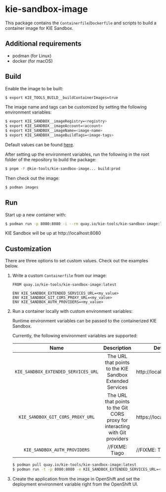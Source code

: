 # kie-sandbox-image

This package contains the `Containerfile`/`Dockerfile` and scripts to build a container image for KIE Sandbox.

## Additional requirements

- podman (for Linux)
- docker (for macOS)

## Build

Enable the image to be built:

```bash
$ export KIE_TOOLS_BUILD__buildContainerImages=true
```

The image name and tags can be customized by setting the following environment variables:

```bash
$ export KIE_SANDBOX__imageRegistry=<registry>
$ export KIE_SANDBOX__imageAccount=<account>
$ export KIE_SANDBOX__imageName=<image-name>
$ export KIE_SANDBOX__imageBuildTags=<image-tags>
```

Default values can be found [here](./env/index.js).

After setting up the environment variables, run the following in the root folder of the repository to build the package:

```bash
$ pnpm -F @kie-tools/kie-sandbox-image... build:prod
```

Then check out the image:

```bash
$ podman images
```

## Run

Start up a new container with:

```bash
$ podman run -p 8080:8080 -i --rm quay.io/kie-tools/kie-sandbox-image:latest
```

KIE Sandbox will be up at http://localhost:8080

## Customization

There are three options to set custom values. Check out the examples below.

1. Write a custom `Containerfile` from our image:

   ```docker
   FROM quay.io/kie-tools/kie-sandbox-image:latest

   ENV KIE_SANDBOX_EXTENDED_SERVICES_URL=<my_value>
   ENV KIE_SANDBOX_GIT_CORS_PROXY_URL=<my_value>
   ENV KIE_SANDBOX_AUTH_PROVIDERS=<my_value>
   ```

1. Run a container locally with custom environment variables:

   Runtime environment variables can be passed to the containerized KIE Sandbox.

   Currently, the following environment variables are supported:

   |                Name                 |                                 Description                                  | Default                |
   | :---------------------------------: | :--------------------------------------------------------------------------: | ---------------------- |
   | `KIE_SANDBOX_EXTENDED_SERVICES_URL` |           The URL that points to the KIE Sandbox Extended Services           | http://localhost:21345 |
   |  `KIE_SANDBOX_GIT_CORS_PROXY_URL`   | The URL that points to the Git CORS proxy for interacting with Git providers | https://localhost:3000 |
   |    `KIE_SANDBOX_AUTH_PROVIDERS`     |                                //FIXME: Tiago                                | //FIXME: Tiago         |

   ```bash
   $ podman pull quay.io/kie-tools/kie-sandbox-image:latest
   $ podman run -t -p 8080:8080 -e KIE_SANDBOX_EXTENDED_SERVICES_URL=<my_value> -i --rm quay.io/kie-tools/kie-sandbox-image:latest
   ```

1. Create the application from the image in OpenShift and set the deployment environment variable right from the OpenShift UI.
